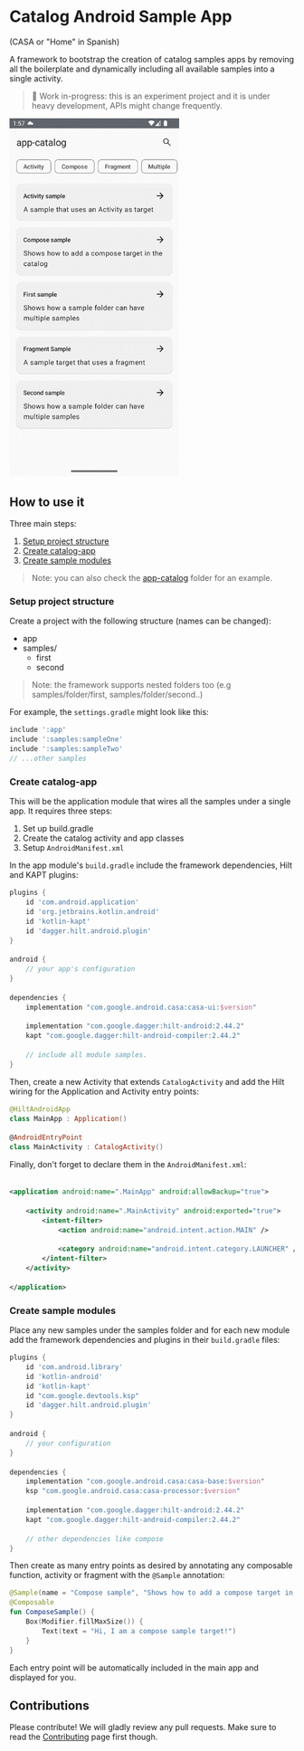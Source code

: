 # Catalog Android Sample App

(CASA or "Home" in Spanish)

A framework to bootstrap the creation of catalog samples apps by removing all the boilerplate and
dynamically including all available samples into a single activity.

> 🚧 Work in-progress: this is an experiment project and it is under heavy development,
> APIs might change frequently.

<img
alt="Shows the sample app of the framework in action"
src="casa-showcase.gif"
title="Framework showcase"
width="300"
/>

## How to use it

Three main steps:

1. [Setup project structure](#setup-project-structure)
2. [Create catalog-app](#create-catalog-app)
3. [Create sample modules](#create-sample-modules)

> Note: you can also check the [app-catalog](app-catalog) folder for an example.

### Setup project structure

Create a project with the following structure (names can be changed):

- app
- samples/
    - first
    - second

> Note: the framework supports nested folders too (e.g samples/folder/first,
> samples/folder/second..)

For example, the `settings.gradle` might look like this:

```groovy
include ':app'
include ':samples:sampleOne'
include ':samples:sampleTwo'
// ...other samples
```

### Create catalog-app

This will be the application module that wires all the samples under a single app. It requires
three steps:

1. Set up build.gradle
2. Create the catalog activity and app classes
3. Setup `AndroidManifest.xml`

In the app module's `build.gradle` include the framework dependencies, Hilt and KAPT plugins:

```groovy
plugins {
    id 'com.android.application'
    id 'org.jetbrains.kotlin.android'
    id 'kotlin-kapt'
    id 'dagger.hilt.android.plugin'
}

android {
    // your app's configuration
}

dependencies {
    implementation "com.google.android.casa:casa-ui:$version"

    implementation "com.google.dagger:hilt-android:2.44.2"
    kapt "com.google.dagger:hilt-android-compiler:2.44.2"

    // include all module samples.
}
```

Then, create a new Activity that extends `CatalogActivity` and add the Hilt wiring for the
Application and Activity entry points:

```kotlin
@HiltAndroidApp
class MainApp : Application()

@AndroidEntryPoint
class MainActivity : CatalogActivity()
```

Finally, don't forget to declare them in the `AndroidManifest.xml`:

```xml

<application android:name=".MainApp" android:allowBackup="true">

    <activity android:name=".MainActivity" android:exported="true">
        <intent-filter>
            <action android:name="android.intent.action.MAIN" />

            <category android:name="android.intent.category.LAUNCHER" />
        </intent-filter>
    </activity>

</application>
```

### Create sample modules

Place any new samples under the samples folder and for each new module add the framework
dependencies and plugins in their `build.gradle` files:

```groovy
plugins {
    id 'com.android.library'
    id 'kotlin-android'
    id 'kotlin-kapt'
    id "com.google.devtools.ksp"
    id 'dagger.hilt.android.plugin'
}

android {
    // your configuration
}

dependencies {
    implementation "com.google.android.casa:casa-base:$version"
    ksp "com.google.android.casa:casa-processor:$version"

    implementation "com.google.dagger:hilt-android:2.44.2"
    kapt "com.google.dagger:hilt-android-compiler:2.44.2"

    // other dependencies like compose
}
```

Then create as many entry points as desired by annotating any composable function, activity or
fragment with the `@Sample` annotation:

```kotlin
@Sample(name = "Compose sample", "Shows how to add a compose target in the catalog")
@Composable
fun ComposeSample() {
    Box(Modifier.fillMaxSize()) {
        Text(text = "Hi, I am a compose sample target!")
    }
}
```

Each entry point will be automatically included in the main app and displayed for you.

## Contributions

Please contribute! We will gladly review any pull requests.
Make sure to read the [Contributing](CONTRIBUTING.md) page first though.
